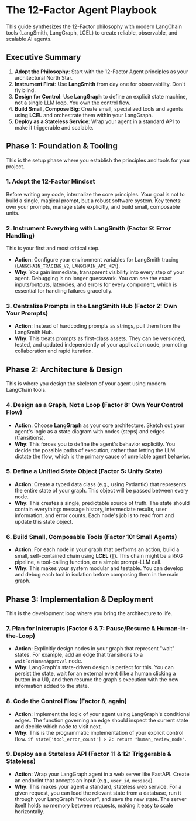 # The 12-Factor Agent Playbook

This guide synthesizes the 12-Factor philosophy with modern LangChain tools (LangSmith, LangGraph, LCEL) to create reliable, observable, and scalable AI agents.

## Executive Summary

1. **Adopt the Philosophy**: Start with the 12-Factor Agent principles as your architectural North Star.
2. **Instrument First**: Use **LangSmith** from day one for observability. Don't fly blind.
3. **Design for Control**: Use **LangGraph** to define an explicit state machine, not a single LLM loop. You own the control flow.
4. **Build Small, Compose Big**: Create small, specialized tools and agents using **LCEL** and orchestrate them within your LangGraph.
5. **Deploy as a Stateless Service**: Wrap your agent in a standard API to make it triggerable and scalable.

## Phase 1: Foundation & Tooling

This is the setup phase where you establish the principles and tools for your project.

### 1. Adopt the 12-Factor Mindset
Before writing any code, internalize the core principles. Your goal is not to build a single, magical prompt, but a robust software system. Key tenets: own your prompts, manage state explicitly, and build small, composable units.

### 2. Instrument Everything with LangSmith (Factor 9: Error Handling)
This is your first and most critical step.
- **Action**: Configure your environment variables for LangSmith tracing (`LANGCHAIN_TRACING_V2`, `LANGCHAIN_API_KEY`).
- **Why**: You gain immediate, transparent visibility into every step of your agent. Debugging is no longer guesswork. You can see the exact inputs/outputs, latencies, and errors for every component, which is essential for handling failures gracefully.

### 3. Centralize Prompts in the LangSmith Hub (Factor 2: Own Your Prompts)
- **Action**: Instead of hardcoding prompts as strings, pull them from the LangSmith Hub.
- **Why**: This treats prompts as first-class assets. They can be versioned, tested, and updated independently of your application code, promoting collaboration and rapid iteration.

## Phase 2: Architecture & Design

This is where you design the skeleton of your agent using modern LangChain tools.

### 4. Design as a Graph, Not a Loop (Factor 8: Own Your Control Flow)
- **Action**: Choose **LangGraph** as your core architecture. Sketch out your agent's logic as a state diagram with nodes (steps) and edges (transitions).
- **Why**: This forces you to define the agent's behavior explicitly. You decide the possible paths of execution, rather than letting the LLM dictate the flow, which is the primary cause of unreliable agent behavior.

### 5. Define a Unified State Object (Factor 5: Unify State)
- **Action**: Create a typed data class (e.g., using Pydantic) that represents the entire state of your graph. This object will be passed between every node.
- **Why**: This creates a single, predictable source of truth. The state should contain everything: message history, intermediate results, user information, and error counts. Each node's job is to read from and update this state object.

### 6. Build Small, Composable Tools (Factor 10: Small Agents)
- **Action**: For each node in your graph that performs an action, build a small, self-contained chain using **LCEL (`|`)**. This chain might be a RAG pipeline, a tool-calling function, or a simple prompt-LLM call.
- **Why**: This makes your system modular and testable. You can develop and debug each tool in isolation before composing them in the main graph.

## Phase 3: Implementation & Deployment

This is the development loop where you bring the architecture to life.

### 7. Plan for Interrupts (Factor 6 & 7: Pause/Resume & Human-in-the-Loop)
- **Action**: Explicitly design nodes in your graph that represent "wait" states. For example, add an edge that transitions to a `waitForHumanApproval` node.
- **Why**: LangGraph's state-driven design is perfect for this. You can persist the state, wait for an external event (like a human clicking a button in a UI), and then resume the graph's execution with the new information added to the state.

### 8. Code the Control Flow (Factor 8, again)
- **Action**: Implement the logic of your agent using LangGraph's conditional edges. The function governing an edge should inspect the current state and decide which node to visit next.
- **Why**: This is the programmatic implementation of your explicit control flow. `if state['tool_error_count'] > 2: return "human_review_node"`.

### 9. Deploy as a Stateless API (Factor 11 & 12: Triggerable & Stateless)
- **Action**: Wrap your LangGraph agent in a web server like FastAPI. Create an endpoint that accepts an input (e.g., `user_id`, `message`).
- **Why**: This makes your agent a standard, stateless web service. For a given request, you can load the relevant state from a database, run it through your LangGraph "reducer", and save the new state. The server itself holds no memory between requests, making it easy to scale horizontally.
